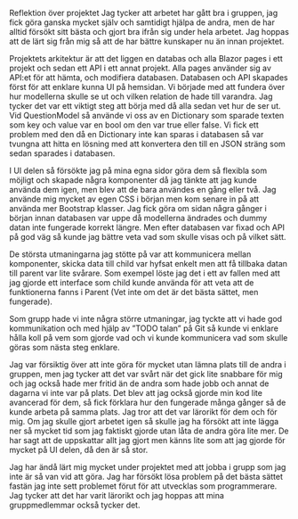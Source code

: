 Reflektion över projektet
Jag tycker att arbetet har gått bra i gruppen, jag fick göra ganska mycket själv och samtidigt hjälpa de andra, men de har alltid försökt sitt bästa och gjort bra ifrån sig under hela arbetet. Jag hoppas att de lärt sig från mig så att de har bättre kunskaper nu än innan projektet. 

Projektets arkitektur är att det liggen en databas och alla Blazor pages i ett projekt och sedan ett API i ett annat projekt. Alla pages använder sig av API:et för att hämta, och modifiera databasen. Databasen och API skapades först för att enklare kunna UI på hemsidan. Vi började med att fundera över hur modellerna skulle se ut och vilken relation de hade till varandra. Jag tycker det var ett viktigt steg att börja med då alla sedan vet hur de ser ut. Vid QuestionModel så använde vi oss av en Dictionary som sparade texten som key och value var en bool om den var true eller false. Vi fick ett problem med den då en Dictionary inte kan sparas i databasen så var tvungna att hitta en lösning med att konvertera den till en JSON sträng som sedan sparades i databasen.

I UI delen så försökte jag på mina egna sidor göra dem så flexibla som möjligt och skapade några komponenter då jag tänkte att jag kunde använda dem igen, men blev att de bara användes en gång eller två. Jag använde mig mycket av egen CSS i början men kom senare in på att använda mer Bootstrap klasser. Jag fick göra om sidan några gånger i början innan databasen var uppe då modellerna ändrades och dummy datan inte fungerade korrekt längre. Men efter databasen var fixad och API på god väg så kunde jag bättre veta vad som skulle visas och på vilket sätt. 

De största utmaningarna jag stötte på var att kommunicera mellan komponenter, skicka data till child var hyfsat enkelt men att få tillbaka datan till parent var lite svårare. Som exempel löste jag det i ett av fallen med att jag gjorde ett interface som child kunde använda för att veta att de funktionerna fanns i Parent (Vet inte om det är det bästa sättet, men fungerade). 

Som grupp hade vi inte några större utmaningar, jag tyckte att vi hade god kommunikation och med hjälp av ”TODO talan” på Git så kunde vi enklare hålla koll på vem som gjorde vad och vi kunde kommunicera vad som skulle göras som nästa steg enklare. 

Jag var försiktig över att inte göra för mycket utan lämna plats till de andra i gruppen, men jag tycker att det var svårt när det gick lite snabbare för mig och jag också hade mer fritid än de andra som hade jobb och annat de dagarna vi inte var på plats. Det blev att jag också gjorde min kod lite avancerad för dem, så fick förklara hur den fungerade många gånger så de kunde arbeta på samma plats. Jag tror att det var lärorikt för dem och för mig. Om jag skulle gjort arbetet igen så skulle jag ha försökt att inte lägga ner så mycket tid som jag faktiskt gjorde utan låta de andra göra lite mer. De har sagt att de uppskattar allt jag gjort men känns lite som att jag gjorde för mycket på UI delen, då den är så stor. 

Jag har ändå lärt mig mycket under projektet med att jobba i grupp som jag inte är så van vid att göra. Jag har försökt lösa problem på det bästa sättet fastän jag inte sett problemet förut för att utvecklas som programmerare. Jag tycker att det har varit lärorikt och jag hoppas att mina gruppmedlemmar också tycker det.
